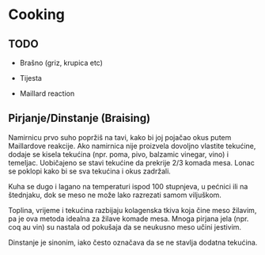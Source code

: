 # Cooking

## TODO

* Brašno (griz, krupica etc)
* Tijesta

* Maillard reaction

## Pirjanje/Dinstanje (Braising)

Namirnicu prvo suho popržiš na tavi, kako bi joj pojačao okus putem Maillardove reakcije. Ako namirnica nije proizvela dovoljno vlastite tekućine, dodaje se kisela tekućina (npr. poma, pivo, balzamic vinegar, vino) i temeljac. Uobičajeno se stavi tekućine da prekrije 2/3 komada mesa. Lonac se poklopi kako bi se sva tekućina i okus zadržali.

Kuha se dugo i lagano na temperaturi ispod 100 stupnjeva, u pećnici ili na štednjaku, dok se meso ne može lako razrezati samom viljuškom.

Toplina, vrijeme i tekućina razbijaju kolagenska tkiva koja čine meso žilavim, pa je ova metoda idealna za žilave komade mesa. Mnoga pirjana jela (npr. coq au vin) su nastala od pokušaja da se neukusno meso učini jestivim.

Dinstanje je sinonim, iako često označava da se ne stavlja dodatna tekućina.


